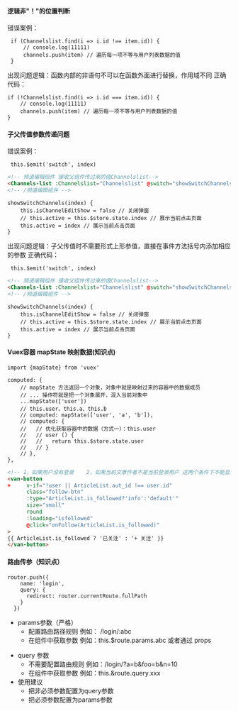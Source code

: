 #### 逻辑非"！"的位置判断
错误案例：

``` JS
 if (Channelslist.find(i => i.id !== item.id)) {
     // console.log(11111)
     channels.push(item) // 遍历每一项不等与用户列表数据的值
 }
```

出现问题逻辑：函数内部的非语句不可以在函数外面进行替换，作用域不同
正确代码：

``` JS
if (!Channelslist.find(i => i.id === item.id)) {
    // console.log(11111)
    channels.push(item) // 遍历每一项不等与用户列表数据的值
}
```

#### 子父传值参数传递问题

错误案例：

``` JS
 this.$emit('switch', index)
```

``` HTML
<!-- 频道编辑组件 接收父组件传过来的值Channelslist-->
<Channels-list :Channelslist="Channelslist" @switch="showSwitchChannels(params)"></Channels-list>
<!-- /频道编辑组件 -->
```

``` JS
showSwitchChannels(index) {
    this.isChannelEditShow = false // 关闭弹窗
    // this.active = this.$store.state.index // 展示当前点击页面
    this.active = index // 展示当前点击页面
}
```

出现问题逻辑：子父传值时不需要形式上形参值，直接在事件方法括号内添加相应的参数
正确代码：

``` JS
 this.$emit('switch', index)
```

``` HTML
<!-- 频道编辑组件 接收父组件传过来的值Channelslist-->
<Channels-list :Channelslist="Channelslist" @switch="showSwitchChannels"></Channels-list>
<!-- /频道编辑组件 -->
```

``` JS
showSwitchChannels(index) {
    this.isChannelEditShow = false // 关闭弹窗
    // this.active = this.$store.state.index // 展示当前点击页面
    this.active = index // 展示当前点击页面
}
```

#### Vuex容器 mapState 映射数据(知识点)

``` JS
import {mapState} from 'vuex'
```

``` JS
computed: {
    // mapState 方法返回一个对象，对象中就是映射过来的容器中的数据成员
    // ... 操作符就是把一个对象展开，混入当前对象中
    ...mapState(['user'])
    // this.user、this.a、this.b
    // computed: mapState(['user', 'a', 'b']),
    // computed: {
    //   // 优化获取容器中的数据（方式一）：this.user
    //   // user () {
    //   //   return this.$store.state.user
    //   // }
    // },
},
```

``` HTML
<!-- 1，如果用户没有登录    2，如果当前文章作者不是当前登录用户 这两个条件下不能显示关注按钮-->
<van-button 
+     v-if="!user || ArticleList.aut_id !== user.id" 
      class="follow-btn" 
      :type="ArticleList.is_followed?'info':'default'" 
      size="small" 
      round 
      :loading="isfollowed" 
      @click="onFollow(ArticleList.is_followed)"
>
{{ ArticleList.is_followed ? '已关注' : '+ 关注' }}
</van-button>
```

#### 路由传参（知识点）

``` JS
router.push({
    name: 'login',
    query: {
      redirect: router.currentRoute.fullPath
    }
  })
```

- params参数（严格）
    - 配置路由路径规则 例如： /login/:abc
    - 在组件中获取参数 例如：this.$route.params.abc 或者通过 props
* query 参数
    * 不需要配置路由规则 例如：/login/?a=b&foo=b&n=10
    * 在组件中获取参数 例如：this.&route.query.xxx
* 使用建议
    * 把非必须参数配置为query参数
    * 把必须参数配置为params参数